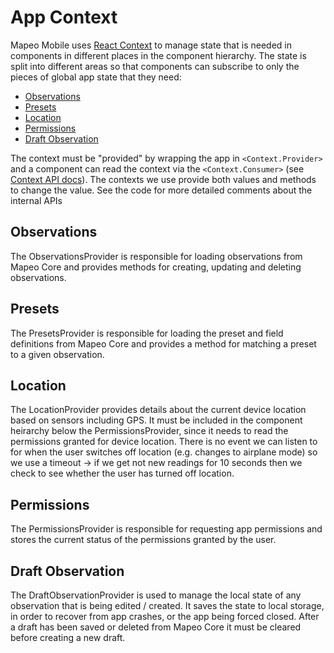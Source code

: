 # App Context

Mapeo Mobile uses [React Context](https://reactjs.org/docs/context.html) to
manage state that is needed in components in different places in the component
hierarchy. The state is split into different areas so that components can
subscribe to only the pieces of global app state that they need:

- [Observations](#Observations)
- [Presets](#Presets)
- [Location](#Location)
- [Permissions](#Permissions)
- [Draft Observation](#Draft%20Observation)

The context must be "provided" by wrapping the app in `<Context.Provider>` and
a component can read the context via the `<Context.Consumer>` (see [Context API
docs](https://reactjs.org/docs/context.html#api)). The contexts we use provide
both values and methods to change the value. See the code for more detailed
comments about the internal APIs

## Observations

The ObservationsProvider is responsible for loading observations from Mapeo Core
and provides methods for creating, updating and deleting observations.

## Presets

The PresetsProvider is responsible for loading the preset and field definitions
from Mapeo Core and provides a method for matching a preset to a given
observation.

## Location

The LocationProvider provides details about the current device location based on
sensors including GPS. It must be included in the component heirarchy below the
PermissionsProvider, since it needs to read the permissions granted for device
location. There is no event we can listen to for when the user switches off
location (e.g. changes to airplane mode) so we use a timeout -> if we get not
new readings for 10 seconds then we check to see whether the user has turned off
location.

## Permissions

The PermissionsProvider is responsible for requesting app permissions and stores
the current status of the permissions granted by the user.

## Draft Observation

The DraftObservationProvider is used to manage the local state of any
observation that is being edited / created. It saves the state to local storage,
in order to recover from app crashes, or the app being forced closed. After a
draft has been saved or deleted from Mapeo Core it must be cleared before
creating a new draft.
